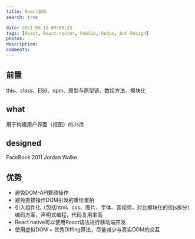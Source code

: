 ```yaml
---
title: React基础
search: true

date: 2021-09-10 09:05:23
tags: [React, React-router, PubSub, Redux, Ant-Design]
photos:
description:
comments:
---
```

## 前置
this、class、ES6、npm、原型与原型链、数组方法、模块化

## what
用于构建用户界面（视图）的Js库

## designed
FaceBook 2011 Jordan Walke

## 优势
- 避免DOM-API繁琐操作
- 避免直接操作DOM引发的重绘重拍
- 引入组件化（包括html、css、图片、字体、音视频，对比模块化的仅js拆分）编码方案，声明式编程，代码复用率高
- React native可以使用React语法进行移动端开发
- 使用虚拟DOM + 优秀Diffing算法，尽量减少与真实DOM的交互